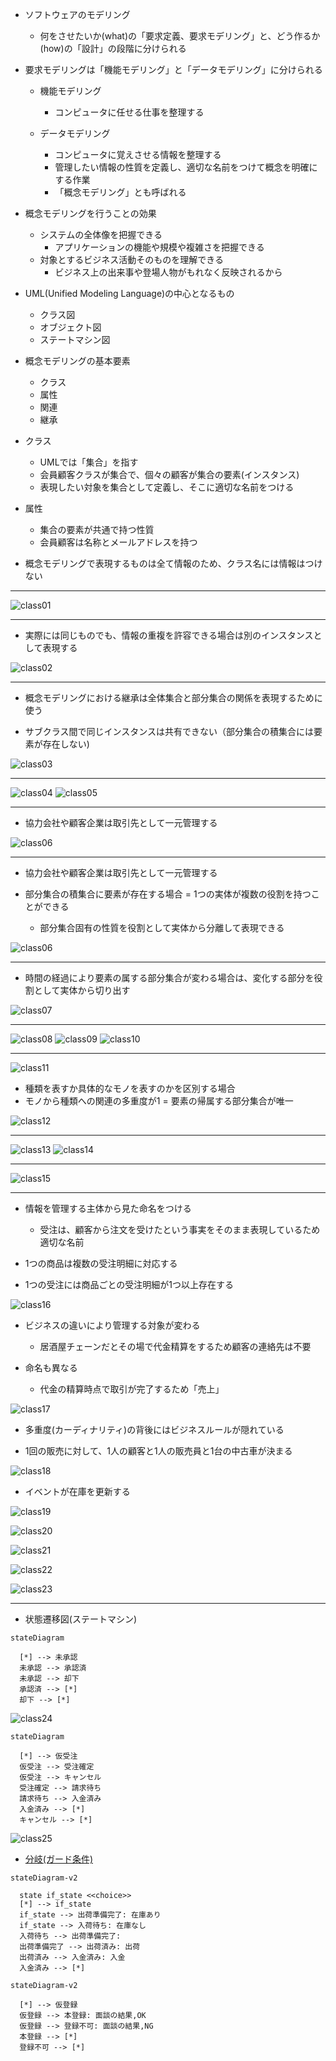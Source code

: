 
- ソフトウェアのモデリング
    - 何をさせたいか(what)の「要求定義、要求モデリング」と、どう作るか(how)の「設計」の段階に分けられる

- 要求モデリングは「機能モデリング」と「データモデリング」に分けられる
    - 機能モデリング
        - コンピュータに任せる仕事を整理する

    - データモデリング
        - コンピュータに覚えさせる情報を整理する
        - 管理したい情報の性質を定義し、適切な名前をつけて概念を明確にする作業
        - 「概念モデリング」とも呼ばれる

- 概念モデリングを行うことの効果
    - システムの全体像を把握できる
        - アプリケーションの機能や規模や複雑さを把握できる
    - 対象とするビジネス活動そのものを理解できる
        - ビジネス上の出来事や登場人物がもれなく反映されるから

- UML(Unified Modeling Language)の中心となるもの
    - クラス図
    - オブジェクト図
    - ステートマシン図

- 概念モデリングの基本要素
    - クラス
    - 属性
    - 関連
    - 継承

- クラス
    - UMLでは「集合」を指す
    - 会員顧客クラスが集合で、個々の顧客が集合の要素(インスタンス)
    - 表現したい対象を集合として定義し、そこに適切な名前をつける

- 属性
    - 集合の要素が共通で持つ性質
    - 会員顧客は名称とメールアドレスを持つ

- 概念モデリングで表現するものは全て情報のため、クラス名には情報はつけない

---
![class01](./assets/image/class01.png)

---

- 実際には同じものでも、情報の重複を許容できる場合は別のインスタンスとして表現する

![class02](./assets/image/class02.png)

---

- 概念モデリングにおける継承は全体集合と部分集合の関係を表現するために使う

- サブクラス間で同じインスタンスは共有できない（部分集合の積集合には要素が存在しない)

![class03](./assets/image/class03.png)

---

![class04](./assets/image/class04.png)
![class05](./assets/image/class05.png)


---
- 協力会社や顧客企業は取引先として一元管理する

![class06](./assets/image/class06.png)

---
- 協力会社や顧客企業は取引先として一元管理する

- 部分集合の積集合に要素が存在する場合 = 1つの実体が複数の役割を持つことができる
    - 部分集合固有の性質を役割として実体から分離して表現できる

![class06](./assets/image/class06.png)

---
- 時間の経過により要素の属する部分集合が変わる場合は、変化する部分を役割として実体から切り出す

![class07](./assets/image/class07.png)


---
![class08](./assets/image/class08.png)
![class09](./assets/image/class09.png)
![class10](./assets/image/class10.png)

---
![class11](./assets/image/class11.png)

- 種類を表すか具体的なモノを表すのかを区別する場合
- モノから種類への関連の多重度が1 = 要素の帰属する部分集合が唯一

![class12](./assets/image/class12.png)

---

![class13](./assets/image/class13.png)
![class14](./assets/image/class14.png)

---

![class15](./assets/image/class15.png)

---
- 情報を管理する主体から見た命名をつける
    - 受注は、顧客から注文を受けたという事実をそのまま表現しているため適切な名前

- 1つの商品は複数の受注明細に対応する
- 1つの受注には商品ごとの受注明細が1つ以上存在する

![class16](./assets/image/class16.png)

- ビジネスの違いにより管理する対象が変わる
    - 居酒屋チェーンだとその場で代金精算をするため顧客の連絡先は不要

- 命名も異なる
    - 代金の精算時点で取引が完了するため「売上」

![class17](./assets/image/class17.png)

- 多重度(カーディナリティ)の背後にはビジネスルールが隠れている

- 1回の販売に対して、1人の顧客と1人の販売員と1台の中古車が決まる

![class18](./assets/image/class18.png)

- イベントが在庫を更新する

![class19](./assets/image/class19.png)

![class20](./assets/image/class20.png)

![class21](./assets/image/class21.png)

![class22](./assets/image/class22.png)

![class23](./assets/image/class23.png)

---

- 状態遷移図(ステートマシン)

```mermaid
stateDiagram

  [*] --> 未承認 
  未承認 --> 承認済
  未承認 --> 却下
  承認済 --> [*]
  却下 --> [*]
```

![class24](./assets/image/class24.png)


```mermaid
stateDiagram

  [*] --> 仮受注
  仮受注 --> 受注確定
  仮受注 --> キャンセル
  受注確定 --> 請求待ち
  請求待ち --> 入金済み
  入金済み --> [*]
  キャンセル --> [*]
```

![class25](./assets/image/class25.png)

- [分岐(ガード条件)](https://mermaid-js.github.io/mermaid/#/stateDiagram?id=choice)

```mermaid
stateDiagram-v2

  state if_state <<choice>>
  [*] --> if_state
  if_state --> 出荷準備完了: 在庫あり
  if_state --> 入荷待ち: 在庫なし
  入荷待ち --> 出荷準備完了: 
  出荷準備完了 --> 出荷済み: 出荷
  出荷済み --> 入金済み: 入金
  入金済み --> [*]
```

```mermaid
stateDiagram-v2

  [*] --> 仮登録
  仮登録 --> 本登録: 面談の結果,OK
  仮登録 --> 登録不可: 面談の結果,NG
  本登録 --> [*]
  登録不可 --> [*]
```